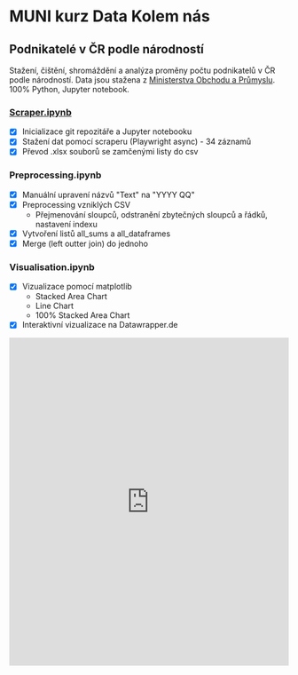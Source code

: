 # MUNI kurz Data Kolem nás  
## Podnikatelé v ČR podle národností  
  
Stažení, čištění, shromáždění a analýza proměny počtu podnikatelů v ČR podle národností. Data jsou stažena z [Ministerstva Obchodu a Průmyslu](https://mpo.gov.cz/cz/podnikani/zivnostenske-podnikani/statisticke-udaje-o-podnikatelich/pocty-podnikatelu-dle-obcanstvi-podnikajicich-v-ceske-republice--151024/). 100% Python, Jupyter notebook.  
  
### [Scraper.ipynb](scraper.ipynb)  
- [x] Inicializace git repozitáře a Jupyter notebooku  
- [x] Stažení dat pomocí scraperu (Playwright async) - 34 záznamů  
- [x] Převod .xlsx souborů se zamčenými listy do csv  

### Preprocessing.ipynb
- [x] Manuální upravení názvů "Text" na "YYYY QQ"  
- [x] Preprocessing vzniklých CSV
    - Přejmenování sloupců, odstranění zbytečných sloupců a řádků, nastavení indexu
- [x] Vytvoření listů all_sums a all_dataframes  
- [x] Merge (left outter join) do jednoho  

### Visualisation.ipynb
- [x] Vizualizace pomocí matplotlib
    - Stacked Area Chart
    - Line Chart
    - 100% Stacked Area Chart
- [x] Interaktivní vizualizace na Datawrapper.de

<iframe title="Změna počtu podnikatelů v ČR" aria-label="Interactive line chart" id="datawrapper-chart-9vA7d" src="https://datawrapper.dwcdn.net/9vA7d/1/" scrolling="no" frameborder="0" style="width: 0; min-width: 100% !important; border: none;" height="591" data-external="1"></iframe><script type="text/javascript">!function(){"use strict";window.addEventListener("message",(function(a){if(void 0!==a.data["datawrapper-height"]){var e=document.querySelectorAll("iframe");for(var t in a.data["datawrapper-height"])for(var r=0;r<e.length;r++)if(e[r].contentWindow===a.source){var i=a.data["datawrapper-height"][t]+"px";e[r].style.height=i}}}))}();
</script>
